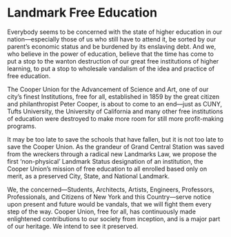 # Landmark Free Education

Everybody seems to be concerned with the state of higher education in our
nation—especially those of us who still have to attend it, be sorted by our
parent’s economic status and be burdened by its enslaving debt. And we, who
believe in the power of education, believe that the time has come to put a stop
to the wanton destruction of our great free institutions of higher learning, to
put a stop to wholesale vandalism of the idea and practice of free education.

The Cooper Union for the Advancement of Science and Art, one of our city’s
finest Institutions, free for all, established in 1859 by the great citizen and
philanthropist Peter Cooper, is about to come to an end—just as CUNY, Tufts
University, the University of California and many other free institutions of
education were destroyed to make more room for still more profit-making
programs.

It may be too late to save the schools that have fallen, but it is not too late
to save the Cooper Union. As the grandeur of Grand Central Station was saved
from the wreckers through a radical new Landmarks Law, we propose the first
‘non-physical’ Landmark Status designation of an institution, the Cooper Union’s
mission of free education to all enrolled based only on merit, as a preserved
City, State, and National Landmark.

We, the concerned—Students, Architects, Artists, Engineers, Professors,
Professionals, and Citizens of New York and this Country—serve notice upon
present and future would be vandals, that we will fight them every step of the
way. Cooper Union, free for all, has continuously made enlightened contributions
to our society from inception, and is a major part of our heritage. We intend to
see it preserved.
